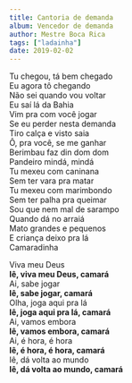 ```yaml
---
title: Cantoria de demanda
album: Vencedor de demanda
author: Mestre Boca Rica
tags: ["ladainha"]
date: 2019-02-02
---
```


Tu chegou, tá bem chegado  
Eu agora tô chegando  
Não sei quando vou voltar  
Eu saí lá da Bahia  
Vim pra com você jogar  
Se eu perder nesta demanda  
Tiro calça e visto saia  
Ô, pra você, se me ganhar  
Berimbau faz din dom dom  
Pandeiro mindá, mindá  
Tu mexeu com caninana  
Sem ter vara pra matar  
Tu mexeu com marimbondo  
Sem ter palha pra queimar  
Sou que nem mal de sarampo  
Quando dá no arraiá  
Mato grandes e pequenos  
E criança deixo pra lá  
Camaradinha

Viva meu Deus  
**Iê, viva meu Deus, camará**  
Ai, sabe jogar  
**Iê, sabe jogar, camará**  
Olha, joga aqui pra lá  
**Iê, joga aqui pra lá, camará**  
Ai, vamos embora  
**Iê, vamos embora, camará**  
Ai, é hora, é hora  
**Iê, é hora, é hora, camará**  
Iê, dá volta ao mundo  
**Iê, dá volta ao mundo, camará**
